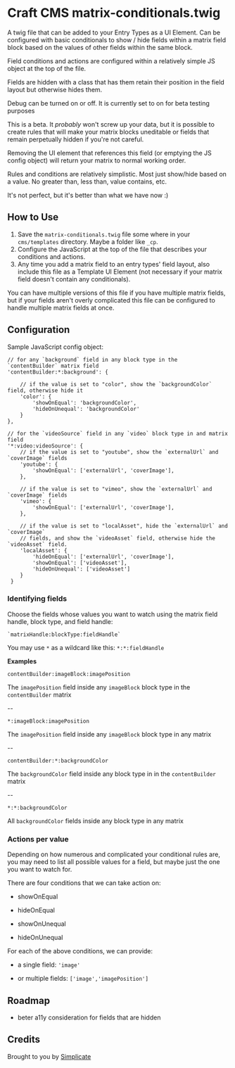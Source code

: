 # Craft CMS matrix-conditionals.twig

A twig file that can be added to your Entry Types as a UI Element. Can be configured with basic conditionals to show / hide fields within a matrix field block based on the values of other fields within the same block.

Field conditions and actions are configured within a relatively simple JS object at the top of the file.

Fields are hidden with a class that has them retain their position in the field layout but otherwise hides them.

Debug can be turned on or off. It is currently set to on for beta testing purposes

This is a beta. It *probably* won't screw up your data, but it is possible to create rules that will make your matrix blocks uneditable or fields that remain perpetually hidden if you're not careful.

Removing the UI element that references this field (or emptying the JS config object) will return your matrix to normal working order.

Rules and conditions are relatively simplistic. Most just show/hide based on a value. No greater than, less than, value contains, etc.

It's not perfect, but it's better than what we have now :)

## How to Use
 
1) Save the `matrix-conditionals.twig` file some where in your `cms/templates` directory. Maybe a folder like `_cp`.
2) Configure the JavaScript at the top of the file that describes your conditions and actions.
3) Any time you add a matrix field to an entry types' field layout, also include this file as a Template UI Element (not necessary if your matrix field doesn't contain any conditionals).

You can have multiple versions of this file if you have multiple matrix fields, but if your fields aren't overly complicated this file can be configured to handle multiple matrix fields at once.

## Configuration

Sample JavaScript config object:

    // for any `background` field in any block type in the `contentBuilder` matrix field
    'contentBuilder:*:background': {
    
        // if the value is set to "color", show the `backgroundColor` field, otherwise hide it    
        'color': {
            'showOnEqual': 'backgroundColor',
            'hideOnUnequal': 'backgroundColor'
        }
    },
    
    // for the `videoSource` field in any `video` block type in and matrix field
    '*:video:videoSource': {
        // if the value is set to "youtube", show the `externalUrl` and `coverImage` fields
        'youtube': {
            'showOnEqual': ['externalUrl', 'coverImage'],    
        },
                
        // if the value is set to "vimeo", show the `externalUrl` and `coverImage` fields
        'vimeo': {
            'showOnEqual': ['externalUrl', 'coverImage'],
        },
    
        // if the value is set to "localAsset", hide the `externalUrl` and `coverImage` 
        // fields, and show the `videoAsset` field, otherwise hide the `videoAsset` field.
        'localAsset': {
            'hideOnEqual': ['externalUrl', 'coverImage'],
            'showOnEqual': ['videoAsset'],
            'hideOnUnequal': ['videoAsset']
        }
     }


### Identifying fields

Choose the fields whose values you want to watch using the matrix field handle, block type, and field handle:

	`matrixHandle:blockType:fieldHandle`

You may use `*` as a wildcard like this: `*:*:fieldHandle`

**Examples**

`contentBuilder:imageBlock:imagePosition`

The `imagePosition` field inside any `imageBlock` block type in the `contentBuilder` matrix

--

`*:imageBlock:imagePosition`

The `imagePosition` field inside any `imageBlock` block type in any matrix

--

`contentBuilder:*:backgroundColor`

The `backgroundColor` field inside any block type in in the `contentBuilder` matrix

--

`*:*:backgroundColor`

All `backgroundColor` fields inside any block type in any matrix




### Actions per value

Depending on how numerous and complicated your conditional rules are, you may need to list all possible values for a field, but maybe just the one you want to watch for.

There are four conditions that we can take action on: 

- showOnEqual

- hideOnEqual

- showOnUnequal

- hideOnUnequal

For each of the above conditions, we can provide:

- a single field: `'image'`

- or multiple fields: `['image','imagePosition']`
  
  
## Roadmap

- beter a11y consideration for fields that are hidden


## Credits

Brought to you by  [Simplicate](https://www.simplicate.ca)